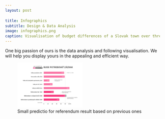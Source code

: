 ```yaml
---
layout: post

title: Infographics
subtitle: Design & Data Analysis
image: infographics.png
caption: Visualisation of budget differences of a Slovak town over three years
---
```


One big passion of ours is the data analysis and following visualisation. We will help you display yours in the appealing and efficient way.

<figure>
    <img width="50%" src="/assets/infographics/referendum-o-rodine.png">
    <figcaption>Small predictio for referendum result based on previous ones</figcaption>
</figure>
